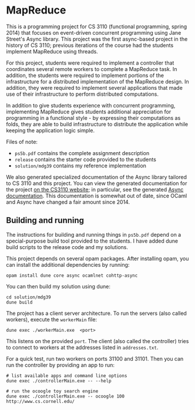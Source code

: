 MapReduce
=========

This is a programming project for CS 3110 (functional programming, spring 2014)
that focuses on event-driven concurrent programming using Jane Street's Async
library.  This project was the first async-based project in the history of CS
3110; previous iterations of the course had the students implement MapReduce
using threads.

For this project, students were required to implement a controller that
coordinates several remote workers to complete a MapReduce task.  In addition,
the students were required to implement portions of the infrastructure for a
distributed implementation of the MapReduce design.  In addition, they were
required to implement several applications that made use of their infrastructure
to perform distributed computations.

In addition to give students experience with concurrent programming,
implementing MapReduce gives students additional appreciation for programming
in a functional style - by expressing their computations as folds, they are
able to build infrastructure to distribute the application while keeping
the application logic simple.

Files of note:
 * `ps5b.pdf`  contains the complete assignment description
 * `release`   contains the starter code provided to the students
 * `solution/mdg39` contains my reference implementation

We also generated specialized documentation of the Async library tailored to
CS 3110 and this project.  You can view the generated documentation for the project
[on the CS3110 website](https://www.cs.cornell.edu/courses/cs3110/2014sp/hw/5/doc/);
in particular, see the generated
[Async documentation](https://www.cs.cornell.edu/courses/cs3110/2014sp/hw/5/doc/Async.Std.html).
This documentation is somewhat out of date, since OCaml and Async have changed
a fair amount since 2014.

Building and running
--------------------

The instructions for building and running things in `ps5b.pdf` depend on a
special-purpose build tool provided to the students.  I have added dune build
scripts to the release code and my solutions.

This project depends on several opam packages.  After installing opam, you can
install the additional dependencies by running:

    opam install dune core async ocamlnet cohttp-async

You can then build my solution using dune:

    cd solution/mdg39
    dune build

The project has a client server architecture.  To run the servers (also called
workers), execute the `workerMain` file:

    dune exec ./workerMain.exe  <port>

This listens on the provided `port`.  The client (also called the controller)
tries to connect to workers at the addresses listed in `addresses.txt`.

For a quick test, run two workers on ports 31100 and 31101.  Then you can run
the controller by providing an app to run:

    # list available apps and command line options
    dune exec ./controllerMain.exe -- --help

    # run the ocoogle toy search engine
    dune exec ./controllerMain.exe -- ocoogle 100 http://www.cs.cornell.edu/


